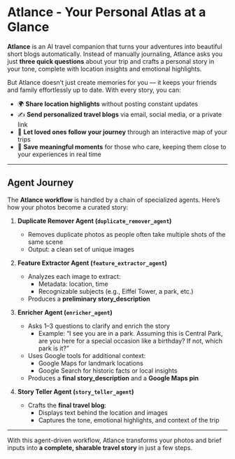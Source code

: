 # Atlance - Your Personal Atlas at a Glance

**Atlance** is an AI travel companion that turns your adventures into beautiful short blogs automatically. Instead of manually journaling, Atlance asks you just **three quick questions** about your trip and crafts a personal story in your tone, complete with location insights and emotional highlights.

But Atlance doesn’t just create memories for you — it keeps your friends and family effortlessly up to date. With every story, you can:

- 🌍 **Share location highlights** without posting constant updates
- ✍️ **Send personalized travel blogs** via email, social media, or a private link
- 🧭 **Let loved ones follow your journey** through an interactive map of your trips
- 💌 **Save meaningful moments** for those who care, keeping them close to your experiences in real time

---

## Agent Journey

The **Atlance workflow** is handled by a chain of specialized agents. Here’s how your photos become a curated story:

1. **Duplicate Remover Agent (`duplicate_remover_agent`)**
   - Removes duplicate photos as people often take multiple shots of the same scene
   - Output: a clean set of unique images

2. **Feature Extractor Agent (`feature_extractor_agent`)**
   - Analyzes each image to extract:
     - Metadata: location, time
     - Recognizable subjects (e.g., Eiffel Tower, a park, etc.)
   - Produces a **preliminary story_description**

3. **Enricher Agent (`enricher_agent`)**
   - Asks 1–3 questions to clarify and enrich the story
     - Example: “I see you are in a park. Assuming this is Central Park, are you here for a special occasion like a birthday? If not, which park is it?”
   - Uses Google tools for additional context:
     - Google Maps for landmark locations
     - Google Search for historic facts or local insights
   - Produces a **final story_description** and a **Google Maps pin**

4. **Story Teller Agent (`story_teller_agent`)**
   - Crafts the **final travel blog**:
     - Displays text behind the location and images
     - Captures the tone, emotional highlights, and context of the trip

---

With this agent-driven workflow, Atlance transforms your photos and brief inputs into **a complete, sharable travel story** in just a few steps.
